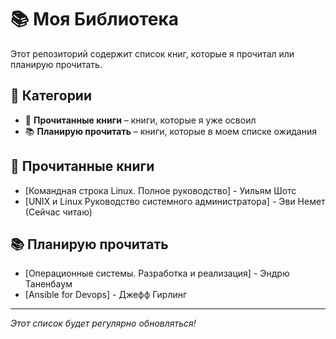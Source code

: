 # 📚 Моя Библиотека

Этот репозиторий содержит список книг, которые я прочитал или планирую прочитать. 

## 🔖 Категории

- 📖 **Прочитанные книги** – книги, которые я уже освоил
- 📚 **Планирую прочитать** – книги, которые в моем списке ожидания

## 📖 Прочитанные книги

- [Командная строка Linux. Полное руководство] - Уильям Шотс 
- [UNIX и Linux Руководство системного администратора] - Эви Немет (Сейчас читаю)

## 📚 Планирую прочитать

- [Операционные системы. Разработка и реализация] - Эндрю Таненбаум
- [Ansible for Devops] - Джефф Гирлинг

---
*Этот список будет регулярно обновляться!*
